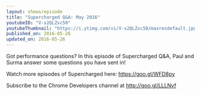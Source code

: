 ```yaml
---
layout: shows/episode
title: "Supercharged Q&A: May 2016"
youtubeID: "V-s2QLZvc50"
youtubeThumbnail: "https://i.ytimg.com/vi/V-s2QLZvc50/maxresdefault.jpg"
published_on: 2016-05-26
updated_on: 2016-05-26
---
```


Got performance questions? In this episode of Supercharged Q&A, Paul and Surma answer some questions you have sent in!

Watch more episodes of Supercharged here: https://goo.gl/WFD8py

Subscribe to the Chrome Developers channel at http://goo.gl/LLLNvf
